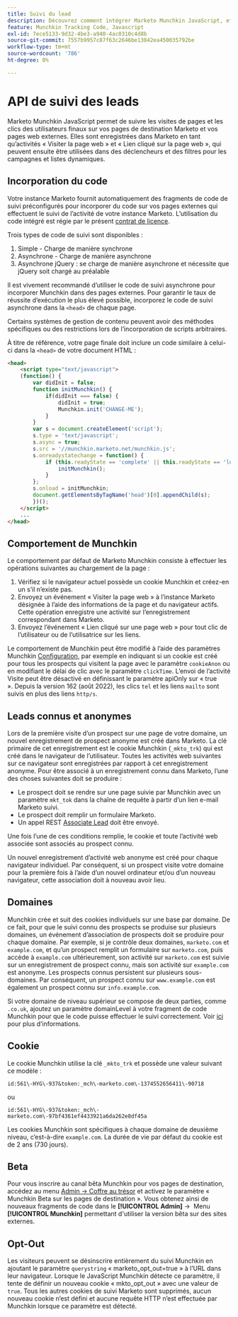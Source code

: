 ```yaml
---
title: Suivi du lead
description: Découvrez comment intégrer Marketo Munchkin JavaScript, effectuer le suivi des visites et des clics, gérer les prospects connus ou anonymes, les cookies interdomaines et le processus d’opt-out des campagnes intelligentes.
feature: Munchkin Tracking Code, Javascript
exl-id: 7ece5133-9d32-4be3-a940-4ac0310c4d8b
source-git-commit: 7557b9957c87f63c2646be13842ea450035792be
workflow-type: tm+mt
source-wordcount: '786'
ht-degree: 0%

---
```


# API de suivi des leads

Marketo Munchkin JavaScript permet de suivre les visites de pages et les clics des utilisateurs finaux sur vos pages de destination Marketo et vos pages web externes. Elles sont enregistrées dans Marketo en tant qu’activités « Visiter la page web » et « Lien cliqué sur la page web », qui peuvent ensuite être utilisées dans des déclencheurs et des filtres pour les campagnes et listes dynamiques.

## Incorporation du code

Votre instance Marketo fournit automatiquement des fragments de code de suivi préconfigurés pour incorporer du code sur vos pages externes qui effectuent le suivi de l’activité de votre instance Marketo. L’utilisation du code intégré est régie par le présent [contrat de licence](../munchkin-license.pdf).

Trois types de code de suivi sont disponibles :

1. Simple - Charge de manière synchrone
1. Asynchrone - Charge de manière asynchrone
1. Asynchrone jQuery : se charge de manière asynchrone et nécessite que jQuery soit chargé au préalable

Il est vivement recommandé d’utiliser le code de suivi asynchrone pour incorporer Munchkin dans des pages externes. Pour garantir le taux de réussite d’exécution le plus élevé possible, incorporez le code de suivi asynchrone dans la `<head>` de chaque page.

Certains systèmes de gestion de contenu peuvent avoir des méthodes spécifiques ou des restrictions lors de l’incorporation de scripts arbitraires.

À titre de référence, votre page finale doit inclure un code similaire à celui-ci dans la `<head>` de votre document HTML :

```html
<head>
    <script type="text/javascript">
    (function() {
        var didInit = false;
        function initMunchkin() {
            if(didInit === false) {
                didInit = true;
                Munchkin.init('CHANGE-ME');
            }
        }
        var s = document.createElement('script');
        s.type = 'text/javascript';
        s.async = true;
        s.src = '//munchkin.marketo.net/munchkin.js';
        s.onreadystatechange = function() {
            if (this.readyState == 'complete' || this.readyState == 'loaded') {
                initMunchkin();
            }
        };
        s.onload = initMunchkin;
        document.getElementsByTagName('head')[0].appendChild(s);
        })();
    </script>
    ...
</head>
```

## Comportement de Munchkin

Le comportement par défaut de Marketo Munchkin consiste à effectuer les opérations suivantes au chargement de la page :

1. Vérifiez si le navigateur actuel possède un cookie Munchkin et créez-en un s’il n’existe pas.
1. Envoyez un événement « Visiter la page web » à l’instance Marketo désignée à l’aide des informations de la page et du navigateur actifs. Cette opération enregistre une activité sur l’enregistrement correspondant dans Marketo.
1. Envoyez l’événement « Lien cliqué sur une page web » pour tout clic de l’utilisateur ou de l’utilisatrice sur les liens.

Le comportement de Munchkin peut être modifié à l’aide des paramètres Munchkin [Configuration](configuration.md), par exemple en indiquant si un cookie est créé pour tous les prospects qui visitent la page avec le paramètre `cookieAnon` ou en modifiant le délai de clic avec le paramètre `clickTime`. L’envoi de l’activité Visite peut être désactivé en définissant le paramètre apiOnly sur « true ». Depuis la version 162 (août 2022), les clics `tel` et les liens `mailto` sont suivis en plus des liens `http/s`.

## Leads connus et anonymes

Lors de la première visite d’un prospect sur une page de votre domaine, un nouvel enregistrement de prospect anonyme est créé dans Marketo. La clé primaire de cet enregistrement est le cookie Munchkin (`_mkto_trk`) qui est créé dans le navigateur de l’utilisateur. Toutes les activités web suivantes sur ce navigateur sont enregistrées par rapport à cet enregistrement anonyme. Pour être associé à un enregistrement connu dans Marketo, l’une des choses suivantes doit se produire :

- Le prospect doit se rendre sur une page suivie par Munchkin avec un paramètre `mkt_tok` dans la chaîne de requête à partir d’un lien e-mail Marketo suivi.
- Le prospect doit remplir un formulaire Marketo.
- Un appel REST [Associate Lead](https://developer.adobe.com/marketo-apis/api/mapi/#tag/Leads/operation/associateLeadUsingPOST) doit être envoyé.

Une fois l’une de ces conditions remplie, le cookie et toute l’activité web associée sont associés au prospect connu.

Un nouvel enregistrement d’activité web anonyme est créé pour chaque navigateur individuel. Par conséquent, si un prospect visite votre domaine pour la première fois à l’aide d’un nouvel ordinateur et/ou d’un nouveau navigateur, cette association doit à nouveau avoir lieu.

## Domaines

Munchkin crée et suit des cookies individuels sur une base par domaine. De ce fait, pour que le suivi connu des prospects se produise sur plusieurs domaines, un événement d’association de prospects doit se produire pour chaque domaine. Par exemple, si je contrôle deux domaines, `marketo.com` et `example.com`, et qu’un prospect remplit un formulaire sur `marketo.com`, puis accède à `example.com` ultérieurement, son activité sur `marketo.com` est suivie sur un enregistrement de prospect connu, mais son activité sur `example.com` est anonyme. Les prospects connus persistent sur plusieurs sous-domaines. Par conséquent, un prospect connu sur `www.example.com` est également un prospect connu sur `info.example.com`.

Si votre domaine de niveau supérieur se compose de deux parties, comme `.co.uk`, ajoutez un paramètre domainLevel à votre fragment de code Munchkin pour que le code puisse effectuer le suivi correctement. Voir [ici](configuration.md#domainlevel) pour plus d’informations.

## Cookie

Le cookie Munchkin utilise la clé `_mkto_trk` et possède une valeur suivant ce modèle :

`id:561\-HYG\-937&token:_mch\-marketo.com\-1374552656411\-90718`

ou

`id:561\-HYG\-937&token:_mch\-marketo.com\-97bf4361ef4433921a6da262e8df45a`

Les cookies Munchkin sont spécifiques à chaque domaine de deuxième niveau, c’est-à-dire `example.com`. La durée de vie par défaut du cookie est de 2 ans (730 jours).

## Beta

Pour vous inscrire au canal bêta Munchkin pour vos pages de destination, accédez au menu [Admin -> Coffre au trésor](https://experienceleague.adobe.com/en/docs/marketo/using/product-docs/administration/settings/enable-or-disable-treasure-chest-features) et activez le paramètre « Munchkin Beta sur les pages de destination ». Vous obtenez ainsi de nouveaux fragments de code dans le **[!UICONTROL Admin]** ->  Menu **[!UICONTROL Munchkin]** permettant d&#39;utiliser la version bêta sur des sites externes.

## Opt-Out

Les visiteurs peuvent se désinscrire entièrement du suivi Munchkin en ajoutant le paramètre `querystring` « marketo_opt_out=true » à l’URL dans leur navigateur. Lorsque le JavaScript Munchkin détecte ce paramètre, il tente de définir un nouveau cookie « mkto_opt_out » avec une valeur de `true`. Tous les autres cookies de suivi Marketo sont supprimés, aucun nouveau cookie n’est défini et aucune requête HTTP n’est effectuée par Munchkin lorsque ce paramètre est détecté.
